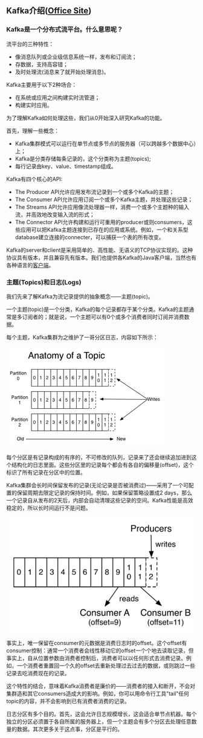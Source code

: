 ## Kafka介绍(<a href="http://kafka.apache.org/" target="_blank">Office Site</a>)

### Kafka是一个分布式流平台。什么意思呢？
流平台的三种特性：
* 像消息队列或企业级信息系统一样，发布和订阅流；
* 存数据，支持高容错；
* 及时处理流(消息来了就开始处理消息)。

Kafka主要用于以下2种场合：
* 在系统或应用之间构建实时流管道；
* 构建实时应用。

为了理解Kafka如何处理这些，我们从0开始深入研究Kafka的功能。

首先，理解一些概念：
* Kafka集群模式可以运行在单节点或多节点的服务器（可以跨越多个数据中心）上；
* Kafka是分类存储每条记录的，这个分类称为主题(topics);
* 每行记录由key、value、timestamp组成。

Kafka有四个核心的API:
* The Producer API允许应用发布流记录到一个或多个Kafka的主题；
* The Consumer API允许应用订阅一个或多个Kafka主题，并处理这些记录；
* The Streams API允许应用像流处理器一样，消费一个或多个主题种的输入流，并高效地改变输入流的形式；
* The Connector API允许构建和运行可重用的producer或则consumers，这些应用可以把Kafka主题连接到已存在的应用或系统。例如，一个和关系型database建立连接的connecter，可以捕获一个表的所有改变。

Kafka的server和client是采用简单的、高性能、无语义的TCP协议实现的。这种协议具有版本，并且兼容先有版本。我们也提供各Kafka的Java客户端，当然也有各种语言的<a href="https://cwiki.apache.org/confluence/display/KAFKA/Clients">客户端</a>。

### 主题(Topics)和日志(Logs)
我们先来了解Kafka为流记录提供的抽象概念——主题(topic)。

一个主题(topic)是一个分类，Kafka的每个记录都存于某个分类。Kafka的主题通常是多订阅者的；就是说，一个主题可以有0个或多个消费者同时订阅并消费数据。

每个主题，Kafka集群为之维护了一哥分区日志，内容如下所示：

<img src="./assets/log_anatomy.png"></img>

每个分区是有记录构成的有序的，不可修改的队列，记录来了还会继续追加进到这个结构化的日志里面。这些分区里的记录每个都会有各自的偏移量(offset)，这个标识了所有记录在分区中的位置。

Kafka集群会长时间保留发布的记录(无论记录是否被消费过)——采用了一个可配置的保留周期去限定记录的保持时间。例如，如果保留策略设置成2 days，那么一个记录自从发布的2天后，内部会自动清理这些记录的空间。Kafka性能是高效稳定的，所以长时间运行不是问题。

<img src="./assets/log_consumer.png"></img>

事实上，唯一保留在consumer的元数据是消费日志时的offset。这个offset有consumer控制：通常一个消费者会线性移动它的offset一个个地去读取记录，但事实上，自从位置参数由消费者控制后，消费者可以以任何形式去消费记录。例如，一个消费者重置回一个久的offset去重新处理过去过去的数据，或则跳过一些记录去吃消费现在的记录。

这个特性的结合，意味着Kafka消费者是廉价的——消费者的接入和断开，不会对集群造和其它consumers造成大的影响。例如，你可以用命令行工具"tail"任何topic的内容，并不会影响到已有消费者消费的记录。

日志分区有多个目的。首先，这会允许日志规模增长，这会适合单节点机器。每个独立的分区必须置于各自所属的服务器上，但一个主题会有多个分区去处理任意数量的数据。其次更多关于这点事，分区是平行的。
